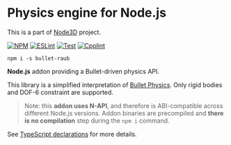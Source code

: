 # Physics engine for Node.js

This is a part of [Node3D](https://github.com/node-3d) project.

[![NPM](https://badge.fury.io/js/bullet-raub.svg)](https://badge.fury.io/js/bullet-raub)
[![ESLint](https://github.com/node-3d/bullet-raub/actions/workflows/eslint.yml/badge.svg)](https://github.com/node-3d/bullet-raub/actions/workflows/eslint.yml)
[![Test](https://github.com/node-3d/bullet-raub/actions/workflows/test.yml/badge.svg)](https://github.com/node-3d/bullet-raub/actions/workflows/test.yml)
[![Cpplint](https://github.com/node-3d/bullet-raub/actions/workflows/cpplint.yml/badge.svg)](https://github.com/node-3d/bullet-raub/actions/workflows/cpplint.yml)

```console
npm i -s bullet-raub
```

**Node.js** addon providing a Bullet-driven physics API.

This library is a simplified interpretation of
[Bullet Physics](https://github.com/bulletphysics/bullet3).
Only rigid bodies and DOF-6 constraint are supported.

> Note: this **addon uses N-API**, and therefore is ABI-compatible across different
Node.js versions. Addon binaries are precompiled and **there is no compilation**
step during the `npm i` command.

See [TypeScript declarations](/index.d.ts) for more details.
